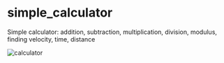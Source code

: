 # simple_calculator
Simple calculator:  addition, subtraction, multiplication, division, modulus, finding velocity, time, distance

![calculator](https://user-images.githubusercontent.com/96831988/190163440-c174e2ec-428b-4460-89b3-06c5843b677a.png)
